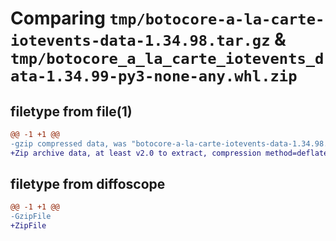 # Comparing `tmp/botocore-a-la-carte-iotevents-data-1.34.98.tar.gz` & `tmp/botocore_a_la_carte_iotevents_data-1.34.99-py3-none-any.whl.zip`

## filetype from file(1)

```diff
@@ -1 +1 @@
-gzip compressed data, was "botocore-a-la-carte-iotevents-data-1.34.98.tar", last modified: Sat May  4 01:01:26 2024, max compression
+Zip archive data, at least v2.0 to extract, compression method=deflate
```

## filetype from diffoscope

```diff
@@ -1 +1 @@
-GzipFile
+ZipFile
```


